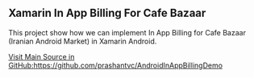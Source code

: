 Xamarin In App Billing For Cafe Bazaar
--------------------------------------
This project show how we can implement In App Billing for Cafe Bazaar (Iranian Android Market) in Xamarin Android.


[Visit Main Source in GitHub:https://github.com/prashantvc/AndroidInAppBillingDemo ](https://github.com/prashantvc/AndroidInAppBillingDemo)